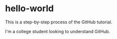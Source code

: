 # hello-world
This is a step-by-step process of the GitHub tutorial.

I'm a college student looking to understand GitHub.
